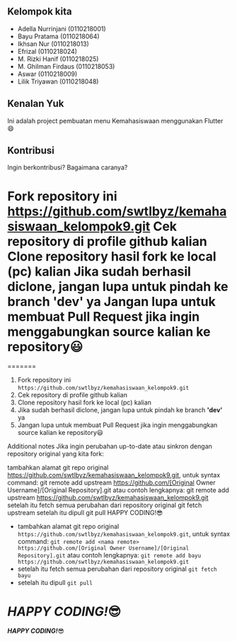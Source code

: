 ## Kelompok kita

- Adella Nurrinjani (0110218001)
- Bayu Pratama (0110218064)
- Ikhsan Nur (0110218013)
- Efrizal (0110218024)
- M. Rizki Hanif (0110218025)
- M. Ghilman Firdaus (0110218053)
- Aswar (0110218009)
- Lilik Triyawan (0110218048)

## Kenalan Yuk

Ini adalah project pembuatan menu Kemahasiswaan menggunakan Flutter :smile:

## Kontribusi

Ingin berkontribusi? Bagaimana caranya?

Fork repository ini https://github.com/swtlbyz/kemahasiswaan_kelompok9.git
Cek repository di profile github kalian
Clone repository hasil fork ke local (pc) kalian
Jika sudah berhasil diclone, jangan lupa untuk pindah ke branch 'dev' ya
Jangan lupa untuk membuat Pull Request jika ingin menggabungkan source kalian ke repository😃
=======
=======

1. Fork repository ini `https://github.com/swtlbyz/kemahasiswaan_kelompok9.git`
2. Cek repository di profile github kalian
3. Clone repository hasil fork ke local (pc) kalian
4. Jika sudah berhasil diclone, jangan lupa untuk pindah ke branch **'dev'** ya
5. Jangan lupa untuk membuat Pull Request jika ingin menggabungkan source kalian ke repository:smiley:

Additional notes
Jika ingin perubahan up-to-date atau sinkron dengan repository original yang kita fork:

tambahkan alamat git repo original https://github.com/swtlbyz/kemahasiswaan_kelompok9.git, untuk syntax command: git remote add upstream https://github.com/[Original Owner Username]/[Original Repository].git atau contoh lengkapnya: git remote add upstream https://github.com/swtlbyz/kemahasiswaan_kelompok9.git
setelah itu fetch semua perubahan dari repository original git fetch upstream
setelah itu dipull git pull
HAPPY CODING!😎

- tambahkan alamat git repo original `https://github.com/swtlbyz/kemahasiswaan_kelompok9.git`, untuk syntax command: `git remote add <nama remote> https://github.com/[Original Owner Username]/[Original Repository].git` atau contoh lengkapnya: `git remote add bayu https://github.com/swtlbyz/kemahasiswaan_kelompok9.git`
- setelah itu fetch semua perubahan dari repository original `git fetch bayu`
- setelah itu dipull `git pull`

# **_HAPPY CODING!_**:sunglasses:

**_HAPPY CODING!_**:sunglasses:

